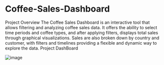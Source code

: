 # Coffee-Sales-Dashboard
Project Overview
The Coffee Sales Dashboard is an interactive tool that allows filtering and analyzing coffee sales data. It offers the ability to select time periods and coffee types, and after applying filters, displays total sales through graphical visualizations. Sales are also broken down by country and customer, with filters and timelines providing a flexible and dynamic way to explore the data.
Project DashBoard

![image](https://github.com/user-attachments/assets/9ff32073-2b76-41d4-976b-96c95ce988d6)

